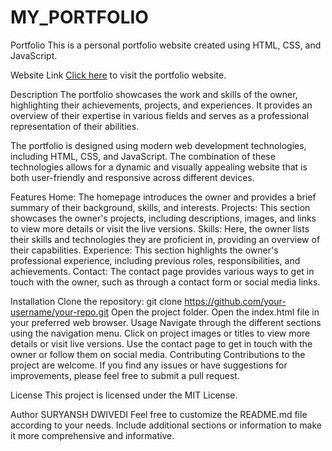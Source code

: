 # MY_PORTFOLIO
Portfolio
This is a personal portfolio website created using HTML, CSS, and JavaScript.

Website Link
[Click here](https://suryanshd.site/) to visit the portfolio website.

Description
The portfolio showcases the work and skills of the owner, highlighting their achievements, projects, and experiences. It provides an overview of their expertise in various fields and serves as a professional representation of their abilities.

The portfolio is designed using modern web development technologies, including HTML, CSS, and JavaScript. The combination of these technologies allows for a dynamic and visually appealing website that is both user-friendly and responsive across different devices.

Features
Home: The homepage introduces the owner and provides a brief summary of their background, skills, and interests.
Projects: This section showcases the owner's projects, including descriptions, images, and links to view more details or visit the live versions.
Skills: Here, the owner lists their skills and technologies they are proficient in, providing an overview of their capabilities.
Experience: This section highlights the owner's professional experience, including previous roles, responsibilities, and achievements.
Contact: The contact page provides various ways to get in touch with the owner, such as through a contact form or social media links.

Installation
Clone the repository: git clone https://github.com/your-username/your-repo.git
Open the project folder.
Open the index.html file in your preferred web browser.
Usage
Navigate through the different sections using the navigation menu.
Click on project images or titles to view more details or visit live versions.
Use the contact page to get in touch with the owner or follow them on social media.
Contributing
Contributions to the project are welcome. If you find any issues or have suggestions for improvements, please feel free to submit a pull request.

License
This project is licensed under the MIT License.

Author
SURYANSH DWIVEDI
Feel free to customize the README.md file according to your needs. Include additional sections or information to make it more comprehensive and informative.
